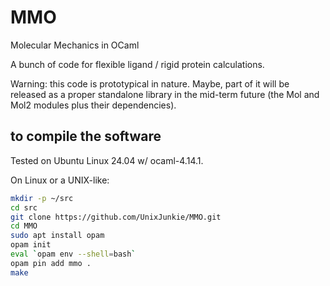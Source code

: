 # MMO
Molecular Mechanics in OCaml

A bunch of code for flexible ligand / rigid protein calculations.

Warning: this code is prototypical in nature.
Maybe, part of it will be released as a proper standalone library in the mid-term future
(the Mol and Mol2 modules plus their dependencies).

## to compile the software

Tested on Ubuntu Linux 24.04 w/ ocaml-4.14.1.

On Linux or a UNIX-like:
```bash
mkdir -p ~/src
cd src
git clone https://github.com/UnixJunkie/MMO.git
cd MMO
sudo apt install opam
opam init
eval `opam env --shell=bash`
opam pin add mmo .
make
```

